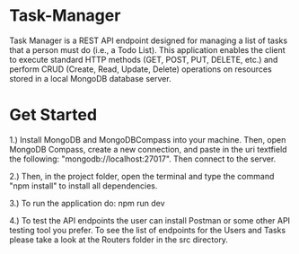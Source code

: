 # Task-Manager
Task Manager is a REST API endpoint designed for managing a list of tasks that a person must do (i.e., a Todo List). This application enables the client to execute standard HTTP methods (GET, POST, PUT, DELETE, etc.) and perform CRUD (Create, Read, Update, Delete) operations on resources stored in a local MongoDB database server.

# Get Started
1.) Install MongoDB and MongoDBCompass into your machine. Then, open MongoDB Compass, create a new connection, and paste in the uri textfield the following: "mongodb://localhost:27017". Then connect to the server.

2.) Then, in the project folder, open the terminal and type the command "npm install" to install all dependencies.

3.) To run the application do: npm run dev

4.) To test the API endpoints the user can install Postman or some other API testing tool you prefer. To see the list of endpoints for the Users and Tasks please take a look at the Routers folder in the src directory.
